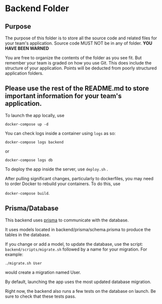 # Backend Folder

## Purpose
The purpose of this folder is to store all the source code and related files for your team's application. Source code MUST NOT be in any of folder. <strong>YOU HAVE BEEN WARNED</strong>

You are free to organize the contents of the folder as you see fit. But remember your team is graded on how you use Git. This does include the structure of your application. Points will be deducted from poorly structured application folders.

## Please use the rest of the README.md to store important information for your team's application.

To launch the app locally, use

```docker-compose up -d```

You can check logs inside a container using ```logs``` as so:

```docker-compose logs backend```

or

```docker-compose logs db```

To deploy the app inside the server, use ```deploy.sh```  .  

After pulling significant changes, particularly to dockerfiles,
you may need to order Docker to rebuild your containers. To do this,
use  

```docker-compose build```.  

## Prisma/Database

This backend uses [prisma](https://www.prisma.io/docs/) to communicate with the database.

It uses models located in backend/prisma/schema.prisma to produce the tables in the database.  

If you change or add a model, to update the database, use the script: ```backend/scripts/migrate.sh``` followed by
a name for your migration. For example:  

```./migrate.sh User```

would create a migration named User.

By default, launching the app uses the most updated database migration.  

Right now, the backend also runs a few tests on the database on launch. Be sure
to check that these tests pass.

